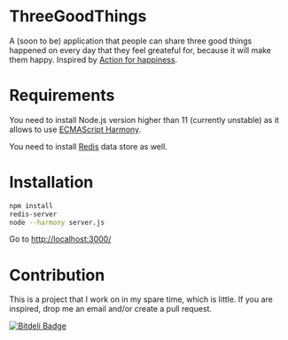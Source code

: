 # ThreeGoodThings


A (soon to be) application that people can share three good things happened on every day that they feel greateful for, because it will make them happy. Inspired by [Action for happiness](http://www.actionforhappiness.org/take-action/find-three-good-things-each-day).

# Requirements

You need to install Node.js version higher than 11 (currently unstable) as it allows to use [ECMAScript Harmony](http://en.wikipedia.org/wiki/ECMAScript#ECMAScript_Harmony_.286th_Edition.29).

You need to install [Redis](http://redis.io/) data store as well.

# Installation

``` bash
npm install
redis-server
node --harmony server.js
```

Go to [http://localhost:3000/](http://localhost:3000/)

# Contribution

This is a project that I work on in my spare time, which is little. If you are inspired, drop me an email and/or create a pull request.


[![Bitdeli Badge](https://d2weczhvl823v0.cloudfront.net/denizozger/threegoodthings/trend.png)](https://bitdeli.com/free "Bitdeli Badge")

